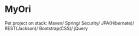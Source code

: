 # MyOri
Pet project on stack: Maven/ Spring/ Security/ JPA(Hibernate)/ REST(Jackson)/ Bootstrap(CSS)/ jQuery
